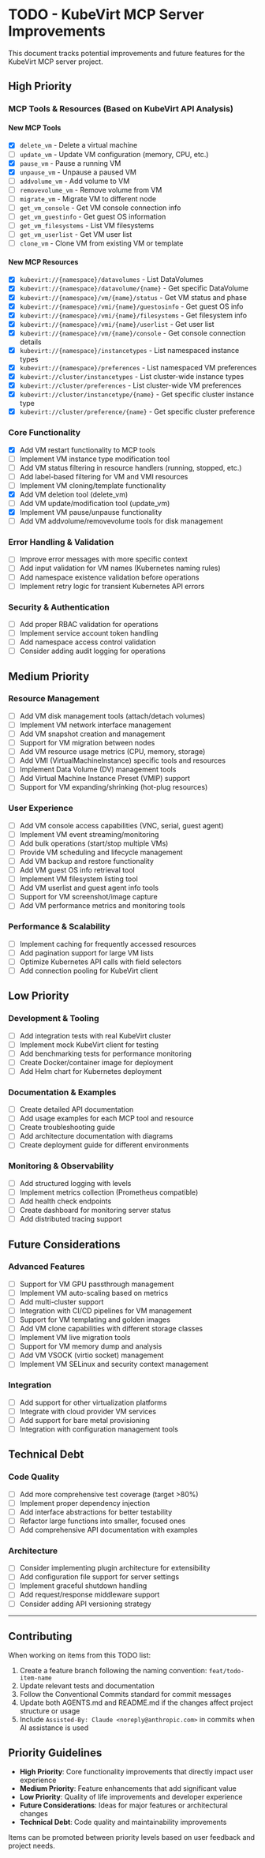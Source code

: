 # TODO - KubeVirt MCP Server Improvements

This document tracks potential improvements and future features for the KubeVirt MCP server project.

## High Priority

### MCP Tools & Resources (Based on KubeVirt API Analysis)

#### New MCP Tools
- [x] `delete_vm` - Delete a virtual machine
- [ ] `update_vm` - Update VM configuration (memory, CPU, etc.)
- [x] `pause_vm` - Pause a running VM
- [x] `unpause_vm` - Unpause a paused VM
- [ ] `addvolume_vm` - Add volume to VM
- [ ] `removevolume_vm` - Remove volume from VM
- [ ] `migrate_vm` - Migrate VM to different node
- [ ] `get_vm_console` - Get VM console connection info
- [ ] `get_vm_guestinfo` - Get guest OS information
- [ ] `get_vm_filesystems` - List VM filesystems
- [ ] `get_vm_userlist` - Get VM user list
- [ ] `clone_vm` - Clone VM from existing VM or template

#### New MCP Resources
- [x] `kubevirt://{namespace}/datavolumes` - List DataVolumes
- [x] `kubevirt://{namespace}/datavolume/{name}` - Get specific DataVolume
- [x] `kubevirt://{namespace}/vm/{name}/status` - Get VM status and phase
- [x] `kubevirt://{namespace}/vmi/{name}/guestosinfo` - Get guest OS info
- [x] `kubevirt://{namespace}/vmi/{name}/filesystems` - Get filesystem info
- [x] `kubevirt://{namespace}/vmi/{name}/userlist` - Get user list
- [x] `kubevirt://{namespace}/vm/{name}/console` - Get console connection details
- [x] `kubevirt://{namespace}/instancetypes` - List namespaced instance types
- [x] `kubevirt://{namespace}/preferences` - List namespaced VM preferences
- [x] `kubevirt://cluster/instancetypes` - List cluster-wide instance types
- [x] `kubevirt://cluster/preferences` - List cluster-wide VM preferences
- [x] `kubevirt://cluster/instancetype/{name}` - Get specific cluster instance type
- [x] `kubevirt://cluster/preference/{name}` - Get specific cluster preference

### Core Functionality
- [x] Add VM restart functionality to MCP tools
- [ ] Implement VM instance type modification tool
- [ ] Add VM status filtering in resource handlers (running, stopped, etc.)
- [ ] Add label-based filtering for VM and VMI resources
- [ ] Implement VM cloning/template functionality
- [x] Add VM deletion tool (delete_vm)
- [ ] Add VM update/modification tool (update_vm)
- [x] Implement VM pause/unpause functionality
- [ ] Add VM addvolume/removevolume tools for disk management

### Error Handling & Validation
- [ ] Improve error messages with more specific context
- [ ] Add input validation for VM names (Kubernetes naming rules)
- [ ] Add namespace existence validation before operations
- [ ] Implement retry logic for transient Kubernetes API errors

### Security & Authentication
- [ ] Add proper RBAC validation for operations
- [ ] Implement service account token handling
- [ ] Add namespace access control validation
- [ ] Consider adding audit logging for operations

## Medium Priority

### Resource Management
- [ ] Add VM disk management tools (attach/detach volumes)
- [ ] Implement VM network interface management
- [ ] Add VM snapshot creation and management
- [ ] Support for VM migration between nodes
- [ ] Add VM resource usage metrics (CPU, memory, storage)
- [ ] Add VMI (VirtualMachineInstance) specific tools and resources
- [ ] Implement Data Volume (DV) management tools
- [ ] Add Virtual Machine Instance Preset (VMIP) support
- [ ] Support for VM expanding/shrinking (hot-plug resources)

### User Experience
- [ ] Add VM console access capabilities (VNC, serial, guest agent)
- [ ] Implement VM event streaming/monitoring
- [ ] Add bulk operations (start/stop multiple VMs)
- [ ] Provide VM scheduling and lifecycle management
- [ ] Add VM backup and restore functionality
- [ ] Add VM guest OS info retrieval tool
- [ ] Implement VM filesystem listing tool
- [ ] Add VM userlist and guest agent info tools
- [ ] Support for VM screenshot/image capture
- [ ] Add VM performance metrics and monitoring tools

### Performance & Scalability
- [ ] Implement caching for frequently accessed resources
- [ ] Add pagination support for large VM lists
- [ ] Optimize Kubernetes API calls with field selectors
- [ ] Add connection pooling for KubeVirt client

## Low Priority

### Development & Tooling
- [ ] Add integration tests with real KubeVirt cluster
- [ ] Implement mock KubeVirt client for testing
- [ ] Add benchmarking tests for performance monitoring
- [ ] Create Docker/container image for deployment
- [ ] Add Helm chart for Kubernetes deployment

### Documentation & Examples
- [ ] Create detailed API documentation
- [ ] Add usage examples for each MCP tool and resource
- [ ] Create troubleshooting guide
- [ ] Add architecture documentation with diagrams
- [ ] Create deployment guide for different environments

### Monitoring & Observability
- [ ] Add structured logging with levels
- [ ] Implement metrics collection (Prometheus compatible)
- [ ] Add health check endpoints
- [ ] Create dashboard for monitoring server status
- [ ] Add distributed tracing support

## Future Considerations

### Advanced Features
- [ ] Support for VM GPU passthrough management
- [ ] Implement VM auto-scaling based on metrics
- [ ] Add multi-cluster support
- [ ] Integration with CI/CD pipelines for VM management
- [ ] Support for VM templating and golden images
- [ ] Add VM clone capabilities with different storage classes
- [ ] Implement VM live migration tools
- [ ] Support for VM memory dump and analysis
- [ ] Add VM VSOCK (virtio socket) management
- [ ] Implement VM SELinux and security context management

### Integration
- [ ] Add support for other virtualization platforms
- [ ] Integrate with cloud provider VM services
- [ ] Add support for bare metal provisioning
- [ ] Integration with configuration management tools

## Technical Debt

### Code Quality
- [ ] Add more comprehensive test coverage (target >80%)
- [ ] Implement proper dependency injection
- [ ] Add interface abstractions for better testability
- [ ] Refactor large functions into smaller, focused ones
- [ ] Add comprehensive API documentation with examples

### Architecture
- [ ] Consider implementing plugin architecture for extensibility
- [ ] Add configuration file support for server settings
- [ ] Implement graceful shutdown handling
- [ ] Add request/response middleware support
- [ ] Consider adding API versioning strategy

---

## Contributing

When working on items from this TODO list:

1. Create a feature branch following the naming convention: `feat/todo-item-name`
2. Update relevant tests and documentation
3. Follow the Conventional Commits standard for commit messages
4. Update both AGENTS.md and README.md if the changes affect project structure or usage
5. Include `Assisted-By: Claude <noreply@anthropic.com>` in commits when AI assistance is used

## Priority Guidelines

- **High Priority**: Core functionality improvements that directly impact user experience
- **Medium Priority**: Feature enhancements that add significant value
- **Low Priority**: Quality of life improvements and developer experience
- **Future Considerations**: Ideas for major features or architectural changes
- **Technical Debt**: Code quality and maintainability improvements

Items can be promoted between priority levels based on user feedback and project needs.